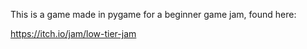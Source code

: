 This is a game made in pygame for a beginner game jam, found here:

https://itch.io/jam/low-tier-jam